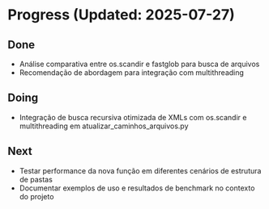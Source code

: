 # Progress (Updated: 2025-07-27)

## Done

- Análise comparativa entre os.scandir e fastglob para busca de arquivos
- Recomendação de abordagem para integração com multithreading

## Doing

- Integração de busca recursiva otimizada de XMLs com os.scandir e multithreading em atualizar_caminhos_arquivos.py

## Next

- Testar performance da nova função em diferentes cenários de estrutura de pastas
- Documentar exemplos de uso e resultados de benchmark no contexto do projeto
